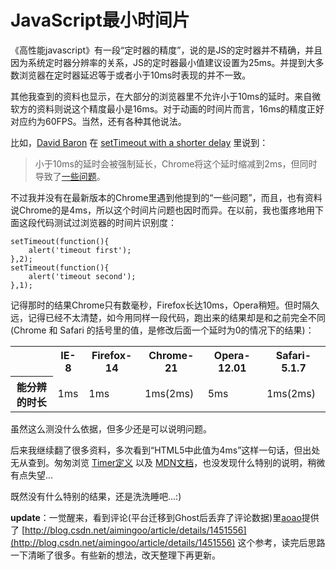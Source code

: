 # JavaScript最小时间片

《高性能javascript》有一段“定时器的精度”，说的是JS的定时器并不精确，并且因为系统定时器分辨率的关系，JS的定时器最小值建议设置为25ms。并提到大多数浏览器在定时器延迟等于或者小于10ms时表现的并不一致。

其他我查到的资料也显示，在大部分的浏览器里不允许小于10ms的延时。来自微软方的资料则说这个精度最小是16ms。对于动画的时间片而言，16ms的精度正好对应约为60FPS。当然，还有各种其他说法。

比如，[David Baron](http://dbaron.org/log/) 在 [setTimeout with a shorter delay](http://dbaron.org/log/20100309-faster-timeouts) 里说到：

> 小于10ms的延时会被强制延长，Chrome将这个延时缩减到2ms，但同时导致了[一些问题](http://code.google.com/p/chromium/issues/detail?id=888)。

不过我并没有在最新版本的Chrome里遇到他提到的“一些问题”，而且，也有资料说Chrome的是4ms，所以这个时间片问题也因时而异。在以前，我也蛋疼地用下面这段代码测试过浏览器的时间片识别度：

```
setTimeout(function(){
	alert('timeout first');
},2);
setTimeout(function(){
	alert('timeout second');
},1);
```

记得那时的结果Chrome只有数毫秒，Firefox长达10ms，Opera稍短。但时隔久远，记得已经不太清楚，如今用同样一段代码，跑出来的结果却是和之前完全不同(Chrome 和 Safari 的括号里的值，是修改后面一个延时为0的情况下的结果)：

<table>
	<tr>
		<td></td>
		<th>IE-8</th>
		<th>Firefox-14</th>
		<th>Chrome-21</th>
		<th>Opera-12.01</th>
		<th>Safari-5.1.7</th>
	</tr>
	<tr>
		<th>能分辨的时长</th>
		<td>1ms</td>
		<td>1ms</td>
		<td>1ms(2ms)</td>
		<td>5ms</td>
		<td>1ms(2ms)</td>
	</tr>
</table>

虽然这么测没什么依据，但多少还是可以说明问题。

后来我继续翻了很多资料，多次看到“HTML5中此值为4ms”这样一句话，但出处无从查到。匆匆浏览 [Timer定义](http://www.whatwg.org/specs/web-apps/current-work/multipage/timers.html#timers) 以及 [MDN文档](http://www.whatwg.org/specs/web-apps/current-work/multipage/timers.html#timers)，也没发现什么特别的说明，稍微有点失望...

既然没有什么特别的结果，还是洗洗睡吧...:)

**update**：一觉醒来，看到评论(平台迁移到Ghost后丢弃了评论数据)里[aoao](http://www.aoao.org.cn/)提供了 [http://blog.csdn.net/aimingoo/article/details/1451556](http://blog.csdn.net/aimingoo/article/details/1451556) 这个参考，读完后思路一下清晰了很多。有些新的想法，改天整理下再更新。